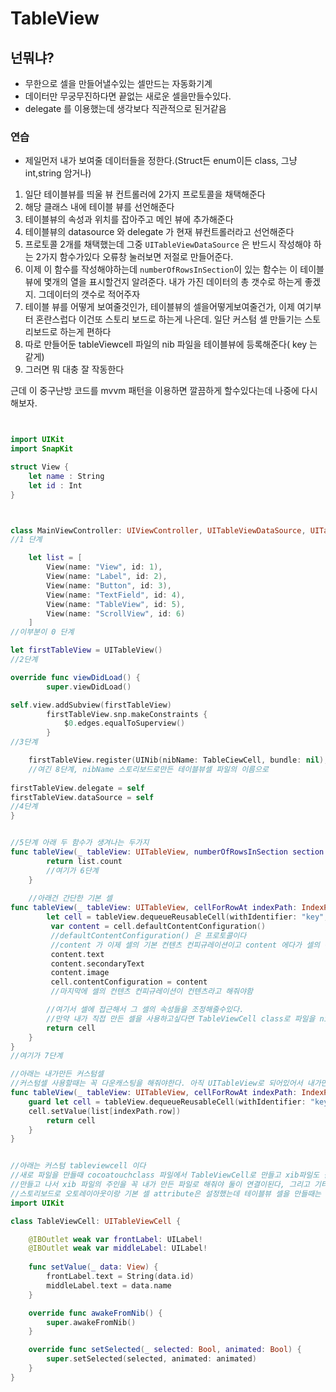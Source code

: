 # TableView

## 넌뭐냐?
* 무한으로 셀을 만들어낼수있는 셀만드는 자동화기계
* 데이터만 무궁무진하다면 끝없는 새로운 셀을만들수있다.
* delegate 를 이용했는데 생각보다 직관적으로 된거같음


### 연습

* 제일먼저 내가 보여줄 데이터들을 정한다.(Struct든 enum이든 class, 그냥 int,string 암거나)
1. 일단 테이블뷰를 띄울 뷰 컨트롤러에 2가지 프로토콜을 채택해준다
2. 해당 클래스 내에 테이블 뷰를 선언해준다
3. 테이블뷰의 속성과 위치를 잡아주고 메인 뷰에 추가해준다
4. 테이블뷰의 datasource 와 delegate 가 현재 뷰컨트롤러라고 선언해준다
5. 프로토콜 2개를 채택했는데 그중 `UITableViewDataSource` 은 반드시 작성해야 하는 2가지 함수가있다 오류창 눌러보면 저절로 만들어준다.
6. 이제 이 함수를 작성해야하는데 `numberOfRowsInSection`이 있는 함수는 이 테이블 뷰에 몇개의 열을 표시할건지 알려준다. 내가 가진 데이터의 총 갯수로 하는게 좋겠지. 그데이터의 갯수로 적어주자
7. 테이블 뷰를 어떻게 보여줄것인가, 테이블뷰의 셀을어떻게보여줄건가, 이제 여기부터 혼란스럽다 이건또 스토리 보드로 하는게 나은데. 일단 커스텀 셀 만들기는 스토리보드로 하는게 편하다
8. 따로 만들어둔 tableViewcell 파일의 nib 파일을 테이블뷰에 등록해준다( key 는 같게)
9. 그러면 뭐 대충 잘 작동한다

근데 이 중구난방 코드를 mvvm 패턴을 이용하면 깔끔하게 할수있다는데 나중에 다시 해보자.

```swift


import UIKit
import SnapKit

struct View {
    let name : String
    let id : Int
}



class MainViewController: UIViewController, UITableViewDataSource, UITableViewDelegate {
//1 단계

    let list = [
        View(name: "View", id: 1),
        View(name: "Label", id: 2),
        View(name: "Button", id: 3),
        View(name: "TextField", id: 4),
        View(name: "TableView", id: 5),
        View(name: "ScrollView", id: 6)
    ]
//이부분이 0 단계

let firstTableView = UITableView()
//2단계

override func viewDidLoad() {
        super.viewDidLoad()

self.view.addSubview(firstTableView)
        firstTableView.snp.makeConstraints {
            $0.edges.equalToSuperview()
        }
//3단계

    firstTableView.register(UINib(nibName: TableCiewCell, bundle: nil), forCellReuseIdentifier: "key")
    //여긴 8단계, nibName 스토리보드로만든 테이블뷰셀 파일의 이름으로
    
firstTableView.delegate = self
firstTableView.dataSource = self
//4단계
}


//5단계 아래 두 함수가 생겨나는 두가지
func tableView(_ tableView: UITableView, numberOfRowsInSection section: Int) -> Int {
        return list.count
        //여기가 6단계
    }
    
    //아래건 간단한 기본 셀 
func tableView(_ tableView: UITableView, cellForRowAt indexPath: IndexPath) -> UITableViewCell {
        let cell = tableView.dequeueReusableCell(withIdentifier: "key", for: indexPath)
         var content = cell.defaultContentConfiguration()
         //defaultContentConfiguration() 은 프로토콜이다
         //content 가 이제 셀의 기본 컨텐츠 컨피규레이션이고 content 에다가 셀의 속성을 정의해주면된다. 이미지, 문자열, 액세서리 뷰 3가지로 이루어진 형식
         content.text
         content.secondaryText
         content.image
         cell.contentConfiguration = content
         //마지막에 셀의 컨텐츠 컨피규레이션이 컨텐츠라고 해줘야함

        //여기서 셀에 접근해서 그 셀의 속성들을 조정해줄수있다.
        //만약 내가 직접 만든 셀을 사용하고싶다면 TableViewCell class로 파일을 nib 파일과 같이만들고 그 파일에 여러 메소드들을 집어넣어준다. 그렇게 그 메소드에 접근하고 셀에 표시할 정보들을 바꿔주면됨
        return cell
    }
}
//여기가 7단계

//아래는 내가만든 커스텀셀
//커스텀셀 사용할때는 꼭 다운캐스팅을 해줘야한다. 아직 UITableView로 되어있어서 내가만든 TableViewCell 로 안착시켜 줘야 그 셀을 이용가능,이거안하면 그냥 없던일이 되버린다.
func tableView(_ tableView: UITableView, cellForRowAt indexPath: IndexPath) -> UITableViewCell {
    guard let cell = tableView.dequeueReusableCell(withIdentifier: "key", for: indexPath) as? TableViewCell else { return UITableViewCell()}
    cell.setValue(list[indexPath.row])
        return cell
    }
}


//아래는 커스텀 tableviewcell 이다
//새로 파일을 만들때 cocoatouchclass 파일에서 TableViewCell로 만들고 xib파일도 같이 생성해줘야 스토리보드로 할수있음
//만들고 나서 xib 파일의 주인을 꼭 내가 만든 파일로 해줘야 둘이 연결이된다, 그리고 기타 다른 구성요소를 넣고나서 코드로 끌어올때 반드시 object 를 tableviewcell로 해줘야 한다.
//스토리보드로 오토레이아웃이랑 기본 셀 attribute은 설정했는데 테이블뷰 셀을 만들때는 이게 간단하고 편한거같음.
import UIKit

class TableViewCell: UITableViewCell {

    @IBOutlet weak var frontLabel: UILabel!
    @IBOutlet weak var middleLabel: UILabel!
    
    func setValue(_ data: View) {
        frontLabel.text = String(data.id)
        middleLabel.text = data.name
    }

    override func awakeFromNib() {
        super.awakeFromNib()  
    }

    override func setSelected(_ selected: Bool, animated: Bool) {
        super.setSelected(selected, animated: animated)
    }
}
```